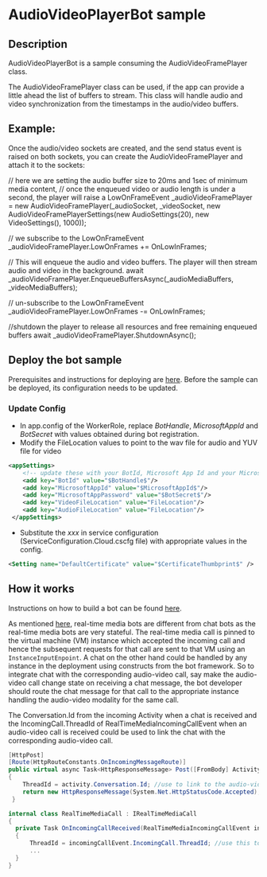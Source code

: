 ﻿# AudioVideoPlayerBot sample

## Description

AudioVideoPlayerBot is a sample consuming the AudioVideoFramePlayer class.

The AudioVideoFramePlayer class can be used, if the app can provide a little ahead the list of buffers to stream.
This class will handle audio and video synchronization from the timestamps in the audio/video buffers.

## Example:

Once the audio/video sockets are created, and the send status event is raised on both sockets,
you can create the AudioVideoFramePlayer and attach it to the sockets:

// here we are setting the audio buffer size to 20ms and 1sec of minimum media content,
// once the enqueued video or audio length is under a second, the player will raise a LowOnFrameEvent
_audioVideoFramePlayer = new AudioVideoFramePlayer(_audioSocket, _videoSocket,
                    new AudioVideoFramePlayerSettings(new AudioSettings(20), new VideoSettings(), 1000));
					
// we subscribe to the LowOnFrameEvent
 _audioVideoFramePlayer.LowOnFrames += OnLowInFrames;

// This will enqueue the audio and video buffers. The player will then stream audio and video in the background.
await _audioVideoFramePlayer.EnqueueBuffersAsync(_audioMediaBuffers, _videoMediaBuffers);


// un-subscribe to the LowOnFrameEvent
 _audioVideoFramePlayer.LowOnFrames -= OnLowInFrames;

//shutdown the player to release all resources and free remaining enqueued buffers
await _audioVideoFramePlayer.ShutdownAsync();

## Deploy the bot sample
Prerequisites and instructions for deploying are [here](https://docs.microsoft.com/en-us/bot-framework/dotnet/bot-builder-dotnet-real-time-deploy-visual-studio). Before the sample can be deployed, its configuration needs to be updated.

### Update Config
-	In app.config of the WorkerRole, replace $BotHandle$, $MicrosoftAppId$ and $BotSecret$ with values obtained during bot registration.
-   Modify the FileLocation values to point to the wav file for audio and YUV file for video

```xml
<appSettings>
    <!-- update these with your BotId, Microsoft App Id and your Microsoft App Password-->
    <add key="BotId" value="$BotHandle$"/>
    <add key="MicrosoftAppId" value="$MicrosoftAppId$"/>
    <add key="MicrosoftAppPassword" value="$BotSecret$"/>
    <add key="VideoFileLocation" value="FileLocation"/>
    <add key="AudioFileLocation" value="FileLocation"/>
 </appSettings>
```
-	Substitute the $xxx$ in service configuration (ServiceConfiguration.Cloud.cscfg file) with appropriate values in the config.
```xml
<Setting name="DefaultCertificate" value="$CertificateThumbprint$" />
```

## How it works
Instructions on how to build a bot can be found [here](https://docs.microsoft.com/en-us/bot-framework/dotnet/bot-builder-dotnet-real-time-audio-video-call-overview).

As mentioned [here](https://docs.microsoft.com/en-us/bot-framework/dotnet/bot-builder-dotnet-real-time-media-requirements), real-time media bots are different from chat bots as the real-time media bots are very stateful. The real-time media call is pinned to the virtual machine (VM) instance which accepted the incoming call and hence the subsequent requests for that call are sent to that VM using an `InstanceInputEnpoint`. A chat on the other hand could be handled by any instance in the deployment using constructs from the bot framework. So to integrate chat with the corresponding audio-video call, say make the audio-video call change state on receiving a chat message, the bot developer should route the chat message for that call to the appropriate instance handling the audio-video modality for the same call.

The Conversation.Id from the incoming Activity when a chat is received and the IncomingCall.ThreadId of RealTimeMediaIncomingCallEvent when an audio-video call is received could be used to link the chat with the corresponding audio-video call.

```cs
[HttpPost]
[Route(HttpRouteConstants.OnIncomingMessageRoute)]
public virtual async Task<HttpResponseMessage> Post([FromBody] Activity activity)
{
    ThreadId = activity.Conversation.Id; //use to link to the audio-video call
    return new HttpResponseMessage(System.Net.HttpStatusCode.Accepted);
 }

internal class RealTimeMediaCall : IRealTimeMediaCall
{
  private Task OnIncomingCallReceived(RealTimeMediaIncomingCallEvent incomingCallEvent)
  {
      ThreadId = incomingCallEvent.IncomingCall.ThreadId; //use this to link to chat thread
      ...
  }
}
```
